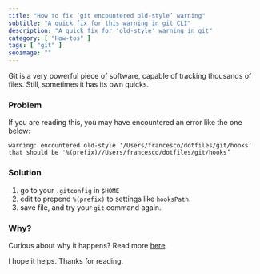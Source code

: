 ```yaml
---
title: "How to fix ‘git encountered old-style’ warning"
subtitle: "A quick fix for this warning in git CLI"
description: "A quick fix for 'old-style' warning in git"
category: [ "How-tos" ]
tags: [ "git" ]
seoimage: ""
---
```


Git is a very powerful piece of software, capable of tracking thousands of files. Still, sometimes it has its own quicks.

### Problem

If you are reading this, you may have encountered an error like the one below:

```text
warning: encountered old-style '/Users/francesco/dotfiles/git/hooks'
that should be '%(prefix)//Users/francesco/dotfiles/git/hooks’
```

### Solution

1. go to your `.gitconfig` in `$HOME`
2. edit to prepend `%(prefix)` to settings like `hooksPath`.
3. save file, and try your `git` command again.

### Why?

Curious about why it happens? Read more [here](https://git-scm.com/docs/git-config#Documentation/git-config.txt-pathname).

I hope it helps. Thanks for reading.

